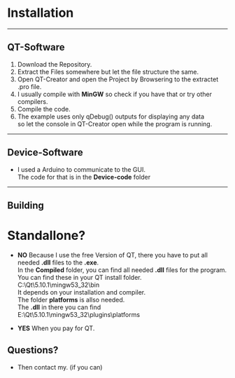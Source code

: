 # Installation
***
## QT-Software
1. Download the Repository.
2. Extract the Files somewhere but let the file structure the same.
3. Open QT-Creator and open the Project by Browsering to the extractet .pro file.
4. I usually compile with **MinGW** so check if you have that or try other compilers.
5. Compile the code.
6. The example uses only qDebug() outputs for displaying any data  
so let the console in QT-Creator open while the program is running.
***
## Device-Software
* I used a Arduino to communicate to the GUI.  
The code for that is in the **Device-code** folder
***

## Building
# Standallone?
* **NO** Because I use the free Version of QT, there you have to put all needed **.dll** files to the **.exe**.  
In the **Compiled** folder, you can find all needed **.dll** files for the program. You can find these in your QT install folder.  
C:\Qt\5.10.1\mingw53_32\bin  
It depends on your installation and compiler.  
The folder **platforms** is allso needed.  
The **.dll** in there you can find  
E:\Qt\5.10.1\mingw53_32\plugins\platforms  
  
* **YES** When you pay for QT.

## Questions?
* Then contact my. (if you can)
